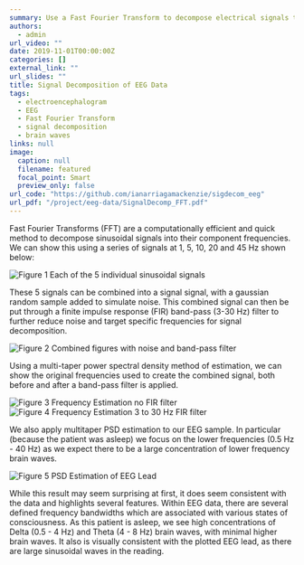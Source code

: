 ```yaml
---
summary: Use a Fast Fourier Transform to decompose electrical signals to infer brain wave state.
authors:
  - admin
url_video: ""
date: 2019-11-01T00:00:00Z
categories: []
external_link: ""
url_slides: ""
title: Signal Decomposition of EEG Data
tags:
  - electroencephalogram
  - EEG
  - Fast Fourier Transform
  - signal decomposition
  - brain waves
links: null
image:
  caption: null
  filename: featured
  focal_point: Smart
  preview_only: false
url_code: "https://github.com/ianarriagamackenzie/sigdecom_eeg"
url_pdf: "/project/eeg-data/SignalDecomp_FFT.pdf"
---
```


Fast Fourier Transforms (FFT) are a computationally efficient and quick method to decompose sinusoidal signals into their component frequencies. We can show this using a series of signals at 1, 5, 10, 20 and 45 Hz shown below:

![Figure 1 Each of the 5 individual sinusoidal signals](sim_signal_indiv.jpg "Figure 1. Each of the 5 individual sinusoidal signals.")

These 5 signals can be combined into a signal signal, with a gaussian random sample added to simulate noise. This combined signal can then be put through a finite impulse response (FIR) band-pass (3-30 Hz) filter to further reduce noise and target specific frequencies for signal decomposition.

![Figure 2 Combined figures with noise and band-pass filter](sim_signal_combined.jpg "Figure 2. Combined figures, with noise and band-pass filter.")

Using a multi-taper power spectral density method of estimation, we can show the original frequencies used to create the combined signal, both before and after a band-pass filter is applied.

![Figure 3 Frequency Estimation no FIR filter](sim_psd.jpg "Figure 3. Frequency Estimation, no FIR filter.")
![Figure 4 Frequency Estimation 3 to 30 Hz FIR filter](sim_psd_fir.jpg "Figure 4. Frequency Estimation, 3-30 Hz FIR filter.")

We also apply multitaper PSD estimation to our EEG sample. In particular (because the patient was asleep) we focus on the lower frequencies (0.5 Hz - 40 Hz) as we expect there to be a large concentration of lower frequency brain waves.

![Figure 5 PSD Estimation of EEG Lead](sim_psd_fir.jpg "Figure 5. PSD Estimation of EEG Lead.")

While this result may seem surprising at first, it does seem consistent with the data and highlights several features. Within EEG data, there are several defined frequency bandwidths which are associated with various states of consciousness. As this patient is asleep, we see high concentrations of Delta (0.5 - 4 Hz) and Theta (4 - 8 Hz) brain waves, with minimal higher brain waves. It also is visually consistent with the plotted EEG lead, as there are large sinusoidal waves in the reading.
